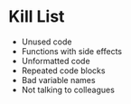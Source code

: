Kill List
=========
* Unused code
* Functions with side effects
* Unformatted code
* Repeated code blocks
* Bad variable names
* Not talking to colleagues

